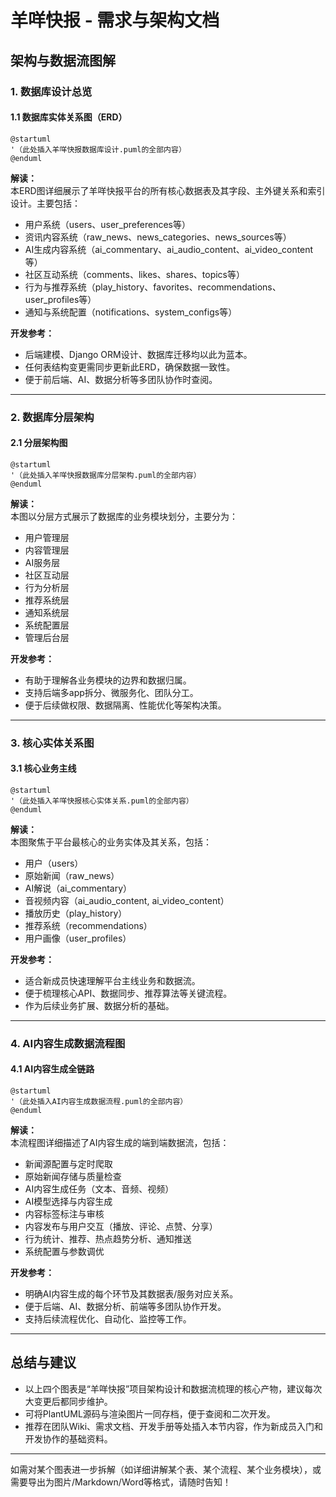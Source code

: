 # 羊咩快报 - 需求与架构文档

## 架构与数据流图解

### 1. 数据库设计总览

#### 1.1 数据库实体关系图（ERD）

```plantuml
@startuml
'（此处插入羊咩快报数据库设计.puml的全部内容）
@enduml
```

**解读：**  
本ERD图详细展示了羊咩快报平台的所有核心数据表及其字段、主外键关系和索引设计。主要包括：
- 用户系统（users、user_preferences等）
- 资讯内容系统（raw_news、news_categories、news_sources等）
- AI生成内容系统（ai_commentary、ai_audio_content、ai_video_content等）
- 社区互动系统（comments、likes、shares、topics等）
- 行为与推荐系统（play_history、favorites、recommendations、user_profiles等）
- 通知与系统配置（notifications、system_configs等）

**开发参考：**
- 后端建模、Django ORM设计、数据库迁移均以此为蓝本。
- 任何表结构变更需同步更新此ERD，确保数据一致性。
- 便于前后端、AI、数据分析等多团队协作时查阅。

---

### 2. 数据库分层架构

#### 2.1 分层架构图

```plantuml
@startuml
'（此处插入羊咩快报数据库分层架构.puml的全部内容）
@enduml
```

**解读：**  
本图以分层方式展示了数据库的业务模块划分，主要分为：
- 用户管理层
- 内容管理层
- AI服务层
- 社区互动层
- 行为分析层
- 推荐系统层
- 通知系统层
- 系统配置层
- 管理后台层

**开发参考：**
- 有助于理解各业务模块的边界和数据归属。
- 支持后端多app拆分、微服务化、团队分工。
- 便于后续做权限、数据隔离、性能优化等架构决策。

---

### 3. 核心实体关系图

#### 3.1 核心业务主线

```plantuml
@startuml
'（此处插入羊咩快报核心实体关系.puml的全部内容）
@enduml
```

**解读：**  
本图聚焦于平台最核心的业务实体及其关系，包括：
- 用户（users）
- 原始新闻（raw_news）
- AI解说（ai_commentary）
- 音视频内容（ai_audio_content, ai_video_content）
- 播放历史（play_history）
- 推荐系统（recommendations）
- 用户画像（user_profiles）

**开发参考：**
- 适合新成员快速理解平台主线业务和数据流。
- 便于梳理核心API、数据同步、推荐算法等关键流程。
- 作为后续业务扩展、数据分析的基础。

---

### 4. AI内容生成数据流程图

#### 4.1 AI内容生成全链路

```plantuml
@startuml
'（此处插入AI内容生成数据流程.puml的全部内容）
@enduml
```

**解读：**  
本流程图详细描述了AI内容生成的端到端数据流，包括：
- 新闻源配置与定时爬取
- 原始新闻存储与质量检查
- AI内容生成任务（文本、音频、视频）
- AI模型选择与内容生成
- 内容标签标注与审核
- 内容发布与用户交互（播放、评论、点赞、分享）
- 行为统计、推荐、热点趋势分析、通知推送
- 系统配置与参数调优

**开发参考：**
- 明确AI内容生成的每个环节及其数据表/服务对应关系。
- 便于后端、AI、数据分析、前端等多团队协作开发。
- 支持后续流程优化、自动化、监控等工作。

---

## 总结与建议

- 以上四个图表是“羊咩快报”项目架构设计和数据流梳理的核心产物，建议每次大变更后都同步维护。
- 可将PlantUML源码与渲染图片一同存档，便于查阅和二次开发。
- 推荐在团队Wiki、需求文档、开发手册等处插入本节内容，作为新成员入门和开发协作的基础资料。

---

如需对某个图表进一步拆解（如详细讲解某个表、某个流程、某个业务模块），或需要导出为图片/Markdown/Word等格式，请随时告知！ 